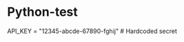 # Python-test  
 
 
API_KEY = "12345-abcde-67890-fghij"  # Hardcoded secret

 
   
  
 
 
 
  
 
 
 

